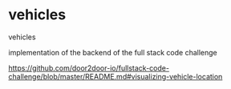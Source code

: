 # vehicles
vehicles

implementation of the backend of the full stack code challenge

https://github.com/door2door-io/fullstack-code-challenge/blob/master/README.md#visualizing-vehicle-location
